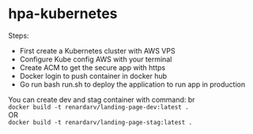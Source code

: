 # hpa-kubernetes

Steps:

- First create a Kubernetes cluster with AWS VPS
- Configure Kube config AWS with your terminal
- Create ACM to get the secure app with https
- Docker login to push container in docker hub
- Go run bash run.sh to deploy the application to run app in production

You can create dev and stag container with command: br\
```docker build -t renardarv/landing-page-dev:latest .```\
OR \
```docker build -t renardarv/landing-page-stag:latest .```
